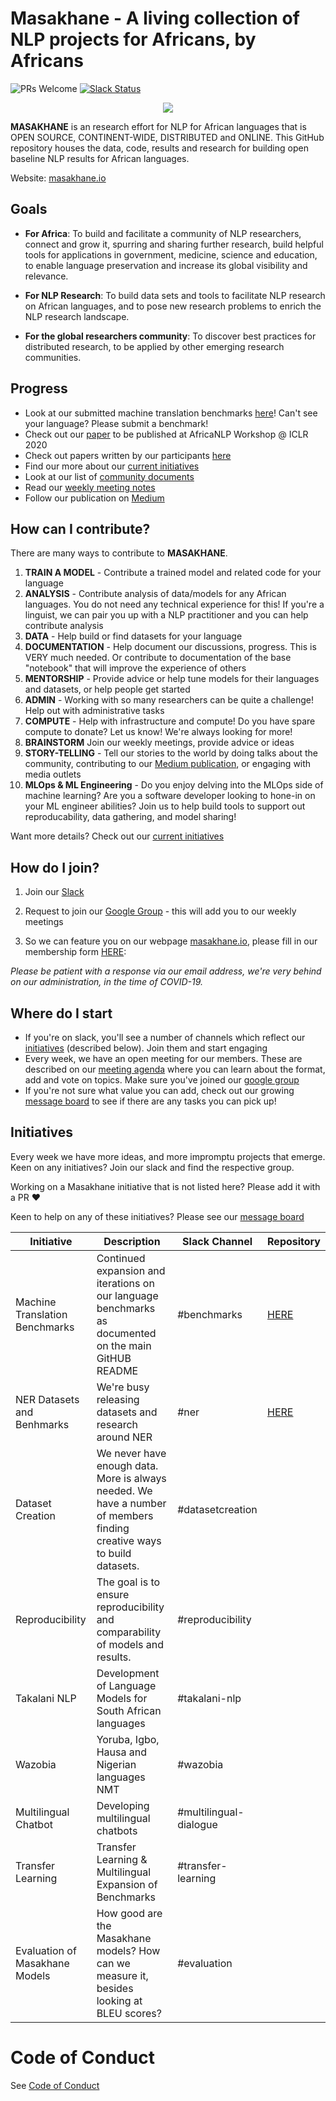  # Masakhane - A living collection of NLP projects for Africans, by Africans


![PRs Welcome](https://img.shields.io/badge/PRs-welcome-brightgreen.svg)
[![Slack Status](https://img.shields.io/badge/slack-join_chat-white.svg?logo=slack&style=social)](https://join.slack.com/t/masakhane-nlp/shared_invite/enQtODM3ODA3ODE0ODIwLTAyYzg3M2E3Nzg4Y2I3NzgxNDg4MmNlZDE4OTBjMzBjMjg4NTcxMWZlYTg3ZDljMTU4M2FjOTk3MDVjOWM2NGM)

<div align="center">
<img src="https://pbs.twimg.com/profile_images/1255858628986384384/d7Lk9I-w_400x400.jpg" >
</div>

**MASAKHANE** is an research effort for NLP for African languages that is OPEN SOURCE, CONTINENT-WIDE, DISTRIBUTED and ONLINE. This GitHub repository houses the data, code, results and research for building open baseline NLP results for African languages.

Website: [masakhane.io](https://masakhane.io)

## Goals

- **For Africa**: To build and facilitate a community of NLP researchers, connect and grow it, spurring and sharing further research, build helpful tools for applications in government, medicine, science and education, to enable language preservation and increase its global visibility and relevance. 

- **For NLP Research**: To build data sets and tools to facilitate NLP research on African languages, and to pose new research problems to enrich the NLP research landscape.

- **For the global researchers community**: To discover best practices for distributed research, to be applied by other emerging research communities.


## Progress

- Look at our submitted machine translation benchmarks [here](https://github.com/masakhane-io/masakhane-mt/blob/master/language_pairs.md)! Can't see your language? Please submit a benchmark!
- Check out our [paper](https://arxiv.org/pdf/2003.11529) to be published at AfricaNLP Workshop @ ICLR 2020
- Check out papers written by our participants [here](https://github.com/masakhane-io/masakhane-community/blob/master/publications.md)
- Find our more about our [current initiatives](https://github.com/masakhane-io/masakhane-community/blob/master/initiatives.md)
- Look at our list of [community documents](https://github.com/masakhane-io/masakhane-community/blob/master/community-documents.md)
- Read our [weekly meeting notes](https://github.com/masakhane-io/masakhane-community/tree/master/meetingsummaries)
- Follow our publication on [Medium](https://medium.com/masakhane)

## How can I contribute?

There are many ways to contribute to **MASAKHANE**.

1. **TRAIN A MODEL** - Contribute a trained model and related code for your language
2. **ANALYSIS** - Contribute analysis of data/models for any African languages. You do not need any technical experience for this! If you're a linguist, we can pair you up with a NLP practitioner and you can help contribute analysis
3. **DATA** - Help build or find datasets for your language
4. **DOCUMENTATION** - Help document our discussions, progress. This is VERY much needed. Or contribute to documentation of the base "notebook" that will improve the experience of others
5. **MENTORSHIP** - Provide advice or help tune models for their languages and datasets, or help people get started
6. **ADMIN** - Working with so many researchers can be quite a challenge! Help out with administrative tasks
7. **COMPUTE** - Help with infrastructure and compute! Do you have spare compute to donate? Let us know! We're always looking for more!
8. **BRAINSTORM** Join our weekly meetings, provide advice or ideas
9. **STORY-TELLING** - Tell our stories to the world by doing talks about the community, contributing to our [Medium publication](https://medium.com/masakhane), or engaging with media outlets
10. **MLOps & ML Engineering** - Do you enjoy delving into the MLOps side of machine learning? Are you a software developer looking to hone-in on your ML engineer abilities? Join us to help build tools to support out reproducability, data gathering, and model sharing!

Want more details? Check out our [current initiatives](https://github.com/masakhane-io/masakhane-community/blob/master/initiatives.md)

## How do I join?

1. Join our [Slack](https://join.slack.com/t/masakhane-nlp/shared_invite/enQtODM3ODA3ODE0ODIwLTAyYzg3M2E3Nzg4Y2I3NzgxNDg4MmNlZDE4OTBjMzBjMjg4NTcxMWZlYTg3ZDljMTU4M2FjOTk3MDVjOWM2NGM)
2. Request to join our [Google Group](https://groups.google.com/forum/#!forum/masakhane-nlp) - this will add you to our weekly meetings

3. So we can feature you on our webpage [masakhane.io](https://masakhane.io), please fill in our membership form [HERE](https://forms.gle/VpCyX7miBySNDfcAA):


*Please be patient with a response via our email address, we're very behind on our administration, in the time of COVID-19.*

## Where do I start

- If you're on slack, you'll see a number of channels which reflect our [initiatives](#initiatives) (described below). Join them and start engaging
- Every week, we have an open meeting for our members. These are described on our [meeting agenda](https://github.com/masakhane-io/masakhane-meeting-agenda) where you can learn about the format, add and vote on topics. Make sure you've joined our [google group](ttps://groups.google.com/forum/#!forum/masakhane-nlp)
- If you're not sure what value you can add, check out our growing [message board](https://github.com/masakhane-io/masakhane-message-board) to see if there are any tasks you can pick up!

## Initiatives

Every week we have more ideas, and more impromptu projects that emerge. Keen on any initiatives? Join our slack and find the respective group.

Working on a Masakhane initiative that is not listed here? Please add it with a PR :heart:

Keen to help on any of these initiatives? Please see our [message board](https://github.com/masakhane-io/masakhane-message-board)

| Initiative                     | Description                                                                                                            | Slack Channel          | Repository                                           |
|--------------------------------|------------------------------------------------------------------------------------------------------------------------|------------------------|------------------------------------------------------|
| Machine Translation Benchmarks | Continued expansion and iterations on our language benchmarks as documented on the main GitHUB README                  | #benchmarks            | [HERE](https://github.com/masakhane-io/masakhane-mt) |
| NER Datasets and Benhmarks | We're busy releasing datasets and research around NER                 | #ner            | [HERE](https://github.com/masakhane-io/masakhane-ner) |
| Dataset Creation               | We never have enough data. More is always needed. We have a number of members finding creative ways to build datasets. | #datasetcreation       |                                                      |
| Reproducibility                | The goal is to ensure reproducibility and comparability of models and results.                                         | #reproducibility       |                                                      |
| Takalani NLP                   | Development of Language Models for South African languages                                                             | #takalani-nlp          |                                                      |
| Wazobia                        | Yoruba, Igbo, Hausa and Nigerian languages NMT                                                                         | #wazobia               |                                                      |
| Multilingual Chatbot           | Developing multilingual chatbots                                                                                       | #multilingual-dialogue |                                                      |
| Transfer Learning              | Transfer Learning & Multilingual Expansion of Benchmarks                                                               | #transfer-learning     |                                                      |
| Evaluation of Masakhane Models | How good are the Masakhane models? How can we measure it, besides looking at BLEU scores?                              | #evaluation            |                                                      |

# Code of Conduct

See [Code of Conduct](CODE_OF_CONDUCT.md)
